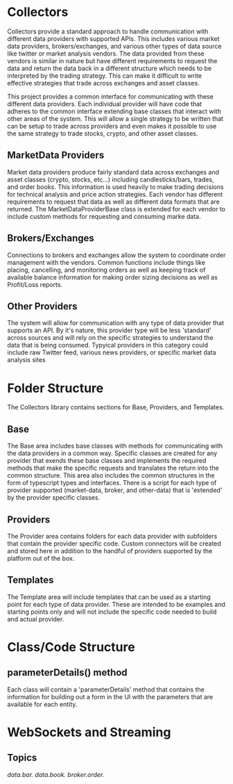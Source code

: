 # Collectors
Collectors provide a standard approach to handle communication with different data providers with supported APIs.  This includes various market data providers, brokers/exchanges, and various other types of data source like twitter or market analysis vendors.  The data provided from these vendors is similar in nature but have different requirements to request the data and return the data back in a different structure which needs to be interpreted by the trading strategy.  This can make it difficult to write effective strategies that trade across exchanges and asset classes.

This project provides a common interface for communicating with these different data providers.  Each individual provider will have code that adheres to the common interface extending base classes that interact with other areas of the system.  This will allow a single strategy to be written that can be setup to trade across providers and even makes it possible to use the same strategy to trade stocks, crypto, and other asset classes.

## MarketData Providers
Market data providers produce fairly standard data across exchanges and asset classes (crypto, stocks, etc...) including candlesticks/bars, trades, and order books.  This information is used heavily to make trading decisions for technical analysis and price action strategies.  Each vendor has different requirements to request that data as well as different data formats that are returned.  The MarketDataProviderBase class is extended for each vendor to include custom methods for requesting and consuming marke data.

## Brokers/Exchanges
Connections to brokers and exchanges allow the system to coordinate order management with the vendors.  Common functions include things like placing, cancelling, and monitoring orders as well as keeping track of available balance information for making order sizing decisions as well as Profit/Loss reports.

## Other Providers
The system will allow for communication with any type of data provider that supports an API.  By it's nature, this provider type will be less 'standard' across sources and will rely on the specific strategies to understand the data that is being consumed.  Typyical providers in this category could include raw Twitter feed, various news providers, or specific market data analysis sites


# Folder Structure
The Collectors library contains sections for Base, Providers, and Templates.  

## Base
The Base area includes base classes with methods for communicating with the data providers in a common way.  Specific classes are created for any provider that exends these base classes and implements the required methods that make the specific requests and translates the return into the common structure.  This area also includes the common structures in the form of typescript types and interfaces.  There is a script for each type of provider supported (market-data, broker, and other-data) that is 'extended' by the provider specific classes.

## Providers
The Provider area contains folders for each data provider with subfolders that contain the provider specific code.  Custom connectors will be created and stored here in addition to the handful of providers supported by the platform out of the box. 

## Templates
The Template area will include templates that can be used as a starting point for each type of data provider.  These are intended to be examples and starting points only and will not include the specific code needed to build and actual provider.


# Class/Code Structure

## parameterDetails() method
Each class will contain a 'parameterDetails' method that contains the information for building out a form in the UI with the parameters that are available for each entity.

# WebSockets and Streaming
## Topics
*data.bar.<symbol>*
*data.book.<symbol>*
*broker.order.<symbol>*
